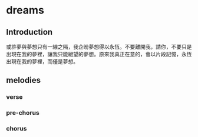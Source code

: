 # dreams

## Introduction

或許夢與夢想只有一線之隔，我企盼夢想得以永恆。不要離開我，請你，不要只是出現在我的夢裡，讓我只能絕望的夢想。原來我真正在意的，會以片段記憶，永恆出現在我的夢裡，而僅是夢想。

## melodies

### verse

### pre-chorus

### chorus
